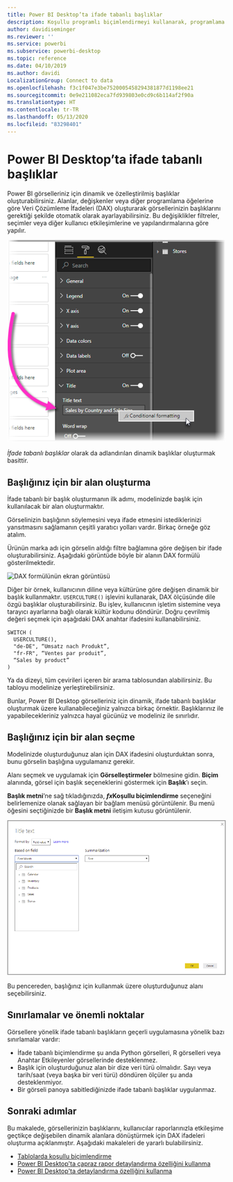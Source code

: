 ```yaml
---
title: Power BI Desktop’ta ifade tabanlı başlıklar
description: Koşullu programlı biçimlendirmeyi kullanarak, programlama ifadelerine göre değişen Power BI Desktop dinamik başlıkları oluşturun
author: davidiseminger
ms.reviewer: ''
ms.service: powerbi
ms.subservice: powerbi-desktop
ms.topic: reference
ms.date: 04/10/2019
ms.author: davidi
LocalizationGroup: Connect to data
ms.openlocfilehash: f3c1f047e3be7520005458294381877d1198ee21
ms.sourcegitcommit: 0e9e211082eca7fd939803e0cd9c6b114af2f90a
ms.translationtype: HT
ms.contentlocale: tr-TR
ms.lasthandoff: 05/13/2020
ms.locfileid: "83298401"
---
```

# <a name="expression-based-titles-in-power-bi-desktop"></a>Power BI Desktop’ta ifade tabanlı başlıklar

Power BI görselleriniz için dinamik ve özelleştirilmiş başlıklar oluşturabilirsiniz. Alanlar, değişkenler veya diğer programlama öğelerine göre Veri Çözümleme İfadeleri (DAX) oluşturarak görsellerinizin başlıklarını gerektiği şekilde otomatik olarak ayarlayabilirsiniz. Bu değişiklikler filtreler, seçimler veya diğer kullanıcı etkileşimlerine ve yapılandırmalarına göre yapılır.

![Power BI Desktop koşullu biçimlendirme seçeneğinin ekran görüntüsü](media/desktop-conditional-formatting-visual-titles/expression-based-title-01.png)

*İfade tabanlı başlıklar* olarak da adlandırılan dinamik başlıklar oluşturmak basittir. 

## <a name="create-a-field-for-your-title"></a>Başlığınız için bir alan oluşturma

İfade tabanlı bir başlık oluşturmanın ilk adımı, modelinizde başlık için kullanılacak bir alan oluşturmaktır. 

Görselinizin başlığının söylemesini veya ifade etmesini istediklerinizi yansıtmasını sağlamanın çeşitli yaratıcı yolları vardır. Birkaç örneğe göz atalım.

Ürünün marka adı için görselin aldığı filtre bağlamına göre değişen bir ifade oluşturabilirsiniz. Aşağıdaki görüntüde böyle bir alanın DAX formülü gösterilmektedir.

![DAX formülünün ekran görüntüsü](media/desktop-conditional-formatting-visual-titles/expression-based-title-02.png)

Diğer bir örnek, kullanıcının diline veya kültürüne göre değişen dinamik bir başlık kullanmaktır. `USERCULTURE()` işlevini kullanarak, DAX ölçüsünde dile özgü başlıklar oluşturabilirsiniz. Bu işlev, kullanıcının işletim sistemine veya tarayıcı ayarlarına bağlı olarak kültür kodunu döndürür. Doğru çevrilmiş değeri seçmek için aşağıdaki DAX anahtar ifadesini kullanabilirsiniz. 

```
SWITCH (
  USERCULTURE(),
  "de-DE", “Umsatz nach Produkt”,
  "fr-FR", “Ventes par produit”,
  “Sales by product”
)
```

Ya da dizeyi, tüm çevirileri içeren bir arama tablosundan alabilirsiniz. Bu tabloyu modelinize yerleştirebilirsiniz. 

Bunlar, Power BI Desktop görselleriniz için dinamik, ifade tabanlı başlıklar oluşturmak üzere kullanabileceğiniz yalnızca birkaç örnektir. Başlıklarınız ile yapabilecekleriniz yalnızca hayal gücünüz ve modeliniz ile sınırlıdır.


## <a name="select-your-field-for-your-title"></a>Başlığınız için bir alan seçme

Modelinizde oluşturduğunuz alan için DAX ifadesini oluşturduktan sonra, bunu görselin başlığına uygulamanız gerekir.

Alanı seçmek ve uygulamak için **Görselleştirmeler** bölmesine gidin. **Biçim** alanında, görsel için başlık seçeneklerini göstermek için **Başlık**’ı seçin. 

**Başlık metni**’ne sağ tıkladığınızda, **<em>fx</em>Koşullu biçimlendirme** seçeneğini belirlemenize olanak sağlayan bir bağlam menüsü görüntülenir. Bu menü öğesini seçtiğinizde bir **Başlık metni** iletişim kutusu görüntülenir. 

![Başlık metni iletişim kutusunun ekran görüntüsü](media/desktop-conditional-formatting-visual-titles/expression-based-title-02b.png)

Bu pencereden, başlığınız için kullanmak üzere oluşturduğunuz alanı seçebilirsiniz.

## <a name="limitations-and-considerations"></a>Sınırlamalar ve önemli noktalar

Görsellere yönelik ifade tabanlı başlıkların geçerli uygulamasına yönelik bazı sınırlamalar vardır:

* İfade tabanlı biçimlendirme şu anda Python görselleri, R görselleri veya Anahtar Etkileyenler görsellerinde desteklenmez.
* Başlık için oluşturduğunuz alan bir dize veri türü olmalıdır. Sayı veya tarih/saat (veya başka bir veri türü) döndüren ölçüler şu anda desteklenmiyor.
* Bir görseli panoya sabitlediğinizde ifade tabanlı başlıklar uygulanmaz.

## <a name="next-steps"></a>Sonraki adımlar

Bu makalede, görsellerinizin başlıklarını, kullanıcılar raporlarınızla etkileşime geçtikçe değişebilen dinamik alanlara dönüştürmek için DAX ifadeleri oluşturma açıklanmıştır. Aşağıdaki makaleleri de yararlı bulabilirsiniz.

* [Tablolarda koşullu biçimlendirme](desktop-conditional-table-formatting.md)
* [Power BI Desktop'ta çapraz rapor detaylandırma özelliğini kullanma](desktop-cross-report-drill-through.md)
* [Power BI Desktop'ta detaylandırma özelliğini kullanma](desktop-drillthrough.md)
